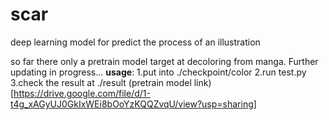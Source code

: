 # scar
 deep learning model for predict the process of an illustration
 
 so far there only a pretrain model target at decoloring from manga. Further updating in progress...
 **usage**:
 1.put into ./checkpoint/color
 2.run test.py
 3.check the result at    ./result
 (pretrain model link)[https://drive.google.com/file/d/1-t4g_xAGyUJ0GkIxWEi8bOoYzKQQZvqU/view?usp=sharing]
